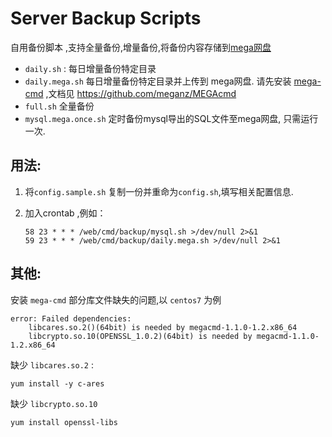 # Server Backup Scripts

自用备份脚本 ,支持全量备份,增量备份,将备份内容存储到[mega网盘](https://mega.nz)

- `daily.sh` : 每日增量备份特定目录
- `daily.mega.sh` 每日增量备份特定目录并上传到 mega网盘. 请先安装 [mega-cmd](https://mega.nz/cmd) ,文档见 <https://github.com/meganz/MEGAcmd>
- `full.sh` 全量备份
-  `mysql.mega.once.sh` 定时备份mysql导出的SQL文件至mega网盘, 只需运行一次.

## 用法:

1. 将`config.sample.sh` 复制一份并重命为`config.sh`,填写相关配置信息.

2. 加入crontab ,例如：

    ```
    58 23 * * * /web/cmd/backup/mysql.sh >/dev/null 2>&1
    59 23 * * * /web/cmd/backup/daily.mega.sh >/dev/null 2>&1
    ```

## 其他:
安装 `mega-cmd` 部分库文件缺失的问题,以 `centos7` 为例
```
error: Failed dependencies:
	libcares.so.2()(64bit) is needed by megacmd-1.1.0-1.2.x86_64
	libcrypto.so.10(OPENSSL_1.0.2)(64bit) is needed by megacmd-1.1.0-1.2.x86_64
```

缺少 `libcares.so.2` :
```
yum install -y c-ares
```

缺少 `libcrypto.so.10`

```
yum install openssl-libs

```

